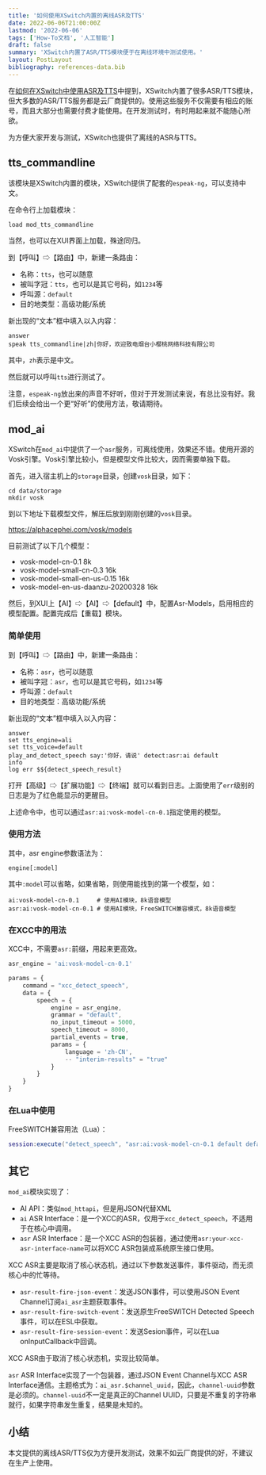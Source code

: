 ```yaml
---
title: '如何使用XSwitch内置的离线ASR及TTS'
date: 2022-06-06T21:00:00Z
lastmod: '2022-06-06'
tags: ['How-To文档', '人工智能']
draft: false
summary: 'XSwitch内置了ASR/TTS模块便于在离线环境中测试使用。'
layout: PostLayout
bibliography: references-data.bib
---
```


在[如何在XSwitch中使用ASR及TTS](/pages/howto/asr-tts/)中提到，XSwitch内置了很多ASR/TTS模块，但大多数的ASR/TTS服务都是云厂商提供的。使用这些服务不仅需要有相应的账号，而且大部分也需要付费才能使用。在开发测试时，有时用起来就不能随心所欲。

为方便大家开发与测试，XSwitch也提供了离线的ASR与TTS。

## tts_commandline

该模块是XSwitch内置的模块，XSwitch提供了配套的`espeak-ng`，可以支持中文。

在命令行上加载模块：

```sh
load mod_tts_commandline
```

当然，也可以在XUI界面上加载，殊途同归。

到【呼叫】⇨【路由】中，新建一条路由：

- 名称：`tts`，也可以随意
- 被叫字冠：`tts`，也可以是其它号码，如`1234`等
- 呼叫源：`default`
- 目的地类型：高级功能/系统

新出现的“文本”框中填入以入内容：

```
answer
speak tts_commandline|zh|你好，欢迎致电烟台小樱桃网络科技有限公司
```

其中，`zh`表示是中文。

然后就可以呼叫`tts`进行测试了。

注意，`espeak-ng`放出来的声音不好听，但对于开发测试来说，有总比没有好。我们后续会给出一个更“好听”的使用方法，敬请期待。

## mod_ai

XSwitch在`mod_ai`中提供了一个`asr`服务，可离线使用，效果还不错。使用开源的Vosk引擎。Vosk引擎比较小，但是模型文件比较大，因而需要单独下载。

首先，进入宿主机上的`storage`目录，创建`vosk`目录，如下：

```
cd data/storage
mkdir vosk
```

到以下地址下载模型文件，解压后放到刚刚创建的`vosk`目录。

https://alphacephei.com/vosk/models

目前测试了以下几个模型：

- vosk-model-cn-0.1 8k
- vosk-model-small-cn-0.3 16k
- vosk-model-small-en-us-0.15 16k
- vosk-model-en-us-daanzu-20200328 16k

然后，到XUI上【AI】⇨【AI】⇨【default】中，配置Asr-Models，启用相应的模型配置。配置完成后【重载】模块。

### 简单使用

到【呼叫】⇨【路由】中，新建一条路由：

- 名称：`asr`，也可以随意
- 被叫字冠：`asr`，也可以是其它号码，如`1234`等
- 呼叫源：`default`
- 目的地类型：高级功能/系统

新出现的“文本”框中填入以入内容：

```
answer
set tts_engine=ali
set tts_voice=default
play_and_detect_speech say:'你好，请说' detect:asr:ai default
info
log err $${detect_speech_result}
```

打开【高级】⇨【扩展功能】⇨【终端】就可以看到日志。上面使用了`err`级别的日志是为了红色能显示的更醒目。

上述命令中，也可以通过`asr:ai:vosk-model-cn-0.1`指定使用的模型。

### 使用方法

其中，asr engine参数语法为：

```
engine[:model]
```

其中`:model`可以省略，如果省略，则使用能找到的第一个模型，如：

```
ai:vosk-model-cn-0.1     # 使用AI模块，8k语音模型
asr:ai:vosk-model-cn-0.1 # 使用AI模块，FreeSWITCH兼容模式，8k语音模型
```

### 在XCC中的用法

XCC中，不需要`asr:`前缀，用起来更高效。

```js
asr_engine = 'ai:vosk-model-cn-0.1'

params = {
	command = "xcc_detect_speech",
	data = {
		speech = {
			engine = asr_engine,
			grammar = "default",
			no_input_timeout = 5000,
			speech_timeout = 8000,
			partial_events = true,
			params = {
				language = 'zh-CN',
				-- "interim-results" = "true"
			}
		}
	}
}
```

### 在Lua中使用

FreeSWITCH兼容用法（Lua）：

```lua
session:execute("detect_speech", "asr:ai:vosk-model-cn-0.1 default default default")
```

## 其它

`mod_ai`模块实现了：

- AI API：类似`mod_httapi`，但是用JSON代替XML
- `ai` ASR Interface：是一个XCC的ASR，仅用于`xcc_detect_speech`，不适用于在核心中调用。
- `asr` ASR Interface：是一个XCC ASR的包装器，通过使用`asr:your-xcc-asr-interface-name`可以将XCC ASR包装成系统原生接口使用。

XCC ASR主要是取消了核心状态机，通过以下参数发送事件，事件驱动，而无须核心中的忙等待。

- `asr-result-fire-json-event`：发送JSON事件，可以使用JSON Event Channel订阅`ai_asr`主题获取事件。
- `asr-result-fire-switch-event`：发送原生FreeSWITCH Detected Speech事件，可以在ESL中获取。
- `asr-result-fire-session-event`：发送Sesion事件，可以在Lua onInputCallback中回调。

XCC ASR由于取消了核心状态机，实现比较简单。

`asr` ASR Interface实现了一个包装器，通过JSON Event Channel与XCC ASR Interface通信。主题格式为：`ai_asr.$channel_uuid`，因此，`channel-uuid`参数是必须的。`channel-uuid`不一定是真正的Channel UUID，只要是不重复的字符串就行，如果字符串发生重复，结果是未知的。

## 小结

本文提供的离线ASR/TTS仅为方便开发测试，效果不如云厂商提供的好，不建议在生产上使用。
